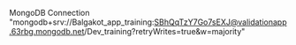 MongoDB Connection 
<br>
"mongodb+srv://Balgakot_app_training:SBhQqTzY7Go7sEXJ@validationapp.63rbg.mongodb.net/Dev_training?retryWrites=true&w=majority"

